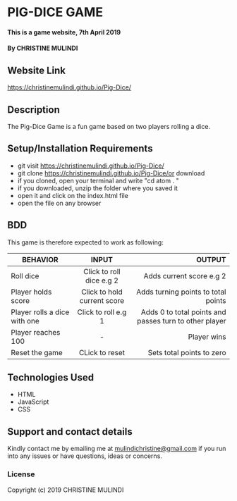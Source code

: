 # PIG-DICE GAME
#### This is  a game website, 7th April 2019
#### By CHRISTINE MULINDI
## Website Link
https://christinemulindi.github.io/Pig-Dice/
## Description
 The Pig-Dice Game is a fun game based on two players rolling a dice.
## Setup/Installation Requirements
* git visit https://christinemulindi.github.io/Pig-Dice/
* git clone https://christinemulindi.github.io/Pig-Dice/or download
* if you cloned, open your terminal and write "cd atom . "
* if you downloaded, unzip the folder where you saved it
* open it and click on the index.html file
* open the file on any browser
## BDD
This game is therefore expected to work as following:

| BEHAVIOR                     |  INPUT                       |OUTPUT                                |
| -----------------------      |:----------------------------:| ------------------------------------:|
| Roll dice                    |  Click to roll dice e.g 2    | Adds current score e.g 2             |
| Player holds score           |  Click to hold current score | Adds turning points to total points  |
| Player rolls a dice with one |  Click to roll e.g 1         | Adds 0 to total points and passes turn to other player                |
| Player reaches 100           |             -                | Player wins
| Reset the game               |  CLick to reset              | Sets total points to zero
## Technologies Used
* HTML
* JavaScript
* CSS
## Support and contact details
Kindly contact me by emailing me at mulindichristine@gmail.com if you run into any issues or have questions, ideas or concerns.
### License
Copyright (c) 2019 CHRISTINE MULINDI